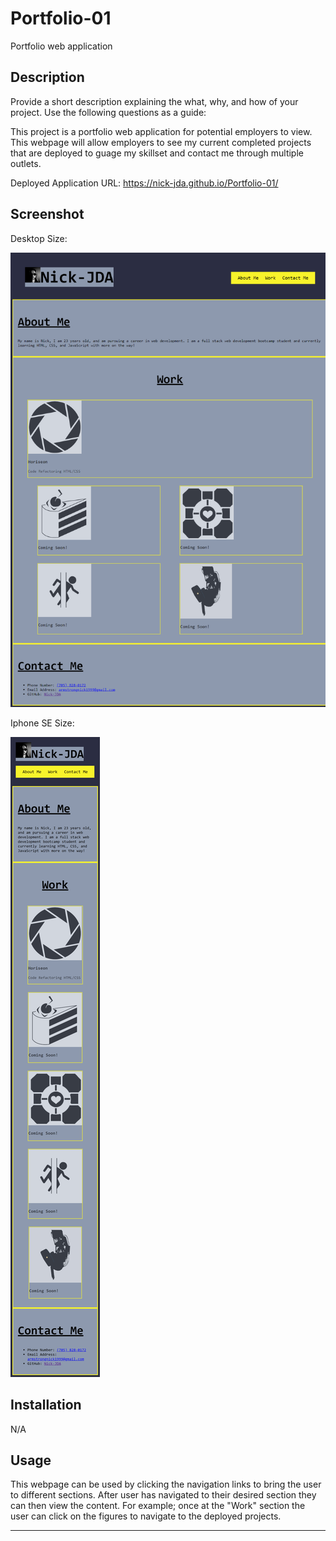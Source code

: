 # Portfolio-01
Portfolio web application

## Description

Provide a short description explaining the what, why, and how of your project. Use the following questions as a guide:

This project is a portfolio web application for potential employers to view. This webpage will allow employers to see my current completed projects that are deployed to guage my skillset and contact me through multiple outlets.

Deployed Application URL: https://nick-jda.github.io/Portfolio-01/ 

## Screenshot

Desktop Size:

![alt text](./assets/images/nick-jda.github.io_Portfolio-01.png)

Iphone SE Size:

![alt text](./assets/images/nick-jda.github.io_Portfolio-01_(iPhone%20SE).png)

## Installation

N/A

## Usage

This webpage can be used by clicking the navigation links to bring the user to different sections. After user has navigated to their desired section they can then view the content. For example; once at the "Work" section the user can click on the figures to navigate to the deployed projects. 

---
